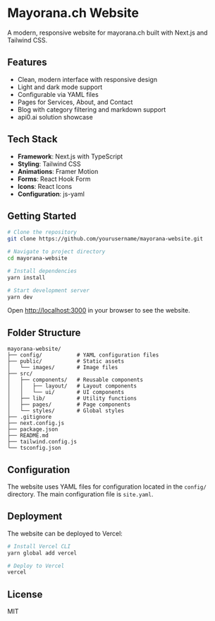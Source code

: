 # Mayorana.ch Website

A modern, responsive website for mayorana.ch built with Next.js and Tailwind CSS.

## Features

- Clean, modern interface with responsive design
- Light and dark mode support
- Configurable via YAML files
- Pages for Services, About, and Contact
- Blog with category filtering and markdown support
- api0.ai solution showcase

## Tech Stack

- **Framework**: Next.js with TypeScript
- **Styling**: Tailwind CSS
- **Animations**: Framer Motion
- **Forms**: React Hook Form
- **Icons**: React Icons
- **Configuration**: js-yaml

## Getting Started

```bash
# Clone the repository
git clone https://github.com/yourusername/mayorana-website.git

# Navigate to project directory
cd mayorana-website

# Install dependencies
yarn install

# Start development server
yarn dev
```

Open [http://localhost:3000](http://localhost:3000) in your browser to see the website.

## Folder Structure

```
mayorana-website/
├── config/           # YAML configuration files
├── public/           # Static assets
│   └── images/       # Image files
├── src/
│   ├── components/   # Reusable components
│   │   ├── layout/   # Layout components
│   │   └── ui/       # UI components
│   ├── lib/          # Utility functions
│   ├── pages/        # Page components
│   └── styles/       # Global styles
├── .gitignore
├── next.config.js
├── package.json
├── README.md
├── tailwind.config.js
└── tsconfig.json
```

## Configuration

The website uses YAML files for configuration located in the `config/` directory. The main configuration file is `site.yaml`.

## Deployment

The website can be deployed to Vercel:

```bash
# Install Vercel CLI
yarn global add vercel

# Deploy to Vercel
vercel
```

## License

MIT
